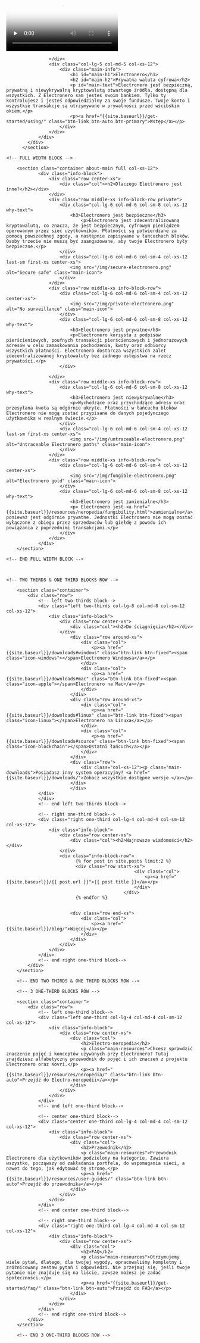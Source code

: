 <div class="site-wrap">
        <section class="container full col-xs-12">
            <div class="info-block info-block-main">
                <div class="row middle-xs">
                    <div class="col-lg-7 col-md-7 col-xs-12 main-video">
                        <div class="monero-video">
                            <!--iframe width="560" height="315" src="https://www.youtube.com/embed/TZi9xx6aiuY" frameborder="0" allowfullscreen></iframe-->
                            <video controls poster="/img/monero-community.png" onclick="this.paused ? this.play() : this.pause();" preload="none">
                                <source src="/media/Electronero_Promo.m4v">
                            </video>
                        </div>
                        
                    </div>
                    <div class="col-lg-5 col-md-5 col-xs-12">
                        <div class="main-info">
                            <h1 id="main-h1">Electronero</h1>
                            <h2 id="main-h2">Prywatna waluta cyfrowa</h2>
                            <p id="main-text">Electronero jest bezpieczną, prywatną i niewykrywalną kryptowalutą otwartego źródła, dostępną dla wszystkich. Z Electronero sam jesteś swoim bankiem. Tylko ty kontrolujesz i jesteś odpowiedzialny za swoje fundusze. Twoje konto i wszystkie transakcje są utrzymywane w prywatności przed wścibskim okiem.</p>
                            <p><a href="{{site.baseurl}}/get-started/using/" class="btn-link btn-auto btn-primary">Wstęp</a></p>
                        </div>
                    </div>
                </div>
            </div>
          </section>
      
    <!-- FULL WIDTH BLOCK -->
        
        <section class="container about-main full col-xs-12">
                <div class="info-block">
                    <div class="row center-xs">
                        <div class="col"><h2>Dlaczego Electronero jest inne?</h2></div>
                    </div>
                    <div class="row middle-xs info-block-row private">
                        <div class="col-lg-6 col-md-6 col-sm-8 col-xs-12  why-text">
                            <h3>Electronero jest bezpieczne</h3>
                                <p>Electronero jest zdecentralizowaną kryptowalutą, co znacza, że jest bezpiecznym, cyfrowym pieniądzem operowanym przez sieć użytkowników. Płatności są potwierdzane za pomocą powszechnej zgody, a następnie zapisywane w łańcuchach bloków. Osoby trzecie nie muszą być zaangażowane, aby twoje Electronero były bezpieczne.</p>
                        </div>
                        <div class="col-lg-6 col-md-6 col-sm-4 col-xs-12 last-sm first-xs center-xs">
                            <img src="/img/secure-electronero.png" alt="Secure safe" class="main-icon">
                        </div>
                    </div>
                    <div class="row middle-xs info-block-row">
                        <div class="col-lg-6 col-md-6 col-sm-4 col-xs-12 center-xs">
                            <img src="/img/private-electronero.png" alt="No surveillance" class="main-icon">
                        </div>
                        <div class="col-lg-6 col-md-6 col-sm-8 col-xs-12 why-text">
                            <h3>Electronero jest prywatne</h3>
                            <p>Electronero korzysta z podpisów pierścieniowych, poufnych transakcji pierścieniowych i jednorazowych adresów w celu zamaskowania pochodzenia, kwoty oraz odbiorcy wszystkich płatności. Electronero dostarcza wszystkich zalet zdecentralizowanej kryptowaluty bez żadnego ustępstwa na rzecz prywatości.</p>
                        </div>
                        
                    </div>
                    <div class="row middle-xs info-block-row">
                        <div class="col-lg-6 col-md-6 col-sm-8 col-xs-12 why-text">
                            <h3>Electronero jest niewykrywalne</h3>
                            <p>Wychodzące oraz przychodzące adresy oraz przesyłana kwota są odgórnie ukryte. Płatności w łańcuchu bloków Electronero nie mogą zostać przypisane do danych pojedynczego użytkownika w realnym świecie.</p>
                        </div>
                        <div class="col-lg-6 col-md-6 col-sm-4 col-xs-12 last-sm first-xs center-xs">
                            <img src="/img/untraceable-electronero.png" alt="Untraceable Electronero paths" class="main-icon">
                        </div>
                    </div>
                    <div class="row middle-xs info-block-row">
                        <div class="col-lg-6 col-md-6 col-sm-4 col-xs-12 center-xs">
                            <img src="/img/fungible-electronero.png" alt="Electronero gold" class="main-icon">
                        </div>
                        <div class="col-lg-6 col-md-6 col-sm-8 col-xs-12 why-text">
                            <h3>Electronero jest zamienialne</h3>
                            <p> Electronero jest <a href="{{site.baseurl}}/resources/neropedia/fungibility.html">zamienialne</a>, ponieważ jest odgórnie prywatne. Jednostki Electronero nie mogą zostać wyłączone z obiegu przez sprzedawców lub giełdę z powodu ich powiązania z poprzednimi transakcjami.</p>
                        </div>
                    </div>
                </div>
        </section>
        
    <!-- END FULL WIDTH BLOCK -->
        
        
        
    <!-- TWO THIRDS & ONE THIRD BLOCKS ROW -->
        
        <section class="container">
            <div class="row">
                <!-- left two-thirds block-->
                <div class="left two-thirds col-lg-8 col-md-8 col-sm-12 col-xs-12">
                    <div class="info-block">
                        <div class="row center-xs">
                            <div class="col"><h2>Do ściągnięcia</h2></div>
                        </div>
                            <div class="row around-xs">
                                <div class="col">
                                    <p><a href="{{site.baseurl}}/downloads#windows" class="btn-link btn-fixed"><span class="icon-windows"></span>Electronero Windowsa</a></p>
                                </div>
                                <div class="col">
                                    <p><a href="{{site.baseurl}}/downloads#mac" class="btn-link btn-fixed"><span class="icon-apple"></span>Electronero na Mac</a></p>
                                </div>
                            </div>
                            <div class="row around-xs">
                                <div class="col">
                                    <p><a href="{{site.baseurl}}/downloads#linux" class="btn-link btn-fixed"><span class="icon-linux"></span>Electronero na Linuxa</a></p>
                                </div>
                                <div class="col">
                                    <p><a href="{{site.baseurl}}/downloads#source" class="btn-link btn-fixed"><span class="icon-blockchain"></span>Ostatni łańcuch</a></p>
                                </div>
                            </div>
                            <div class="row">
                                <div class="col-xs-12"><p class="main-downloads">Posiadasz inny system operacyjny? <a href="{{site.baseurl}}/downloads/">Zobacz wszystkie dostępne wersje.</a></p>
                            </div>
                            </div>
                </div>
                </div>
                <!-- end left two-thirds block-->
                
                <!-- right one-third block-->
                <div class="right one-third col-lg-4 col-md-4 col-sm-12 col-xs-12">
                    <div class="info-block">
                        <div class="row center-xs">
                            <div class="col"><h2>Najnowsze wiadomości</h2></div>
                        </div>
                        <div class="info-block-row">
                              {% for post in site.posts limit:2 %}
                              <div class="row start-xs">
                                                    <div class="col">
                                                        <p><a href="{{site.baseurl}}/{{ post.url }}">{{ post.title }}</a></p>
                                                    </div>
                                                </div>
                              {% endfor %}
                       
 
                            <div class="row end-xs">
                                <div class="col">
                                    <p><a href="{{site.baseurl}}/blog/">Więcej</a></p>
                                </div>
                            </div>
                        </div>
                    </div>
                </div>
                <!-- end right one-third block-->
            </div>
        </section>
        
        <!-- END TWO THIRDS & ONE THIRD BLOCKS ROW -->
        
        <!-- 3 ONE-THIRD BLOCKS ROW -->
        
        <section class="container">
            <div class="row">
                <!-- left one-third block-->
                <div class="left one-third col-lg-4 col-md-4 col-sm-12 col-xs-12">
                    <div class="info-block">
                        <div class="row center-xs">
                            <div class="col">
                                <h2>Electro-neropedia</h2>
                                <p class="main-resources">Chcesz sprawdzić znaczenie pojęć i konceptów używanych przy Electronero? Tutaj znajdziesz alfabetyczny przewodnik do pojęć i ich znaczeń z projektu Electronero oraz Kovri.</p>
                                <p><a href="{{site.baseurl}}/resources/neropedia/" class="btn-link btn-auto">Przejdź do Electro-neropedii</a></p>
                            </div>
                        </div>
                    </div>
                </div>
                <!-- end left one-third block-->
                
                <!-- center one-third block-->
                <div class="center one-third col-lg-4 col-md-4 col-sm-12 col-xs-12">
                    <div class="info-block">
                        <div class="row center-xs">
                            <div class="col">
                                <h2>Przewodnik</h2>
                                <p class="main-resources">Przewodnik Electronero dla użytkowników podzielony na kategorie. Zawiera wszystko, począwszy od zakładania portfela, do wspomagania sieci, a nawet do tego, jak edytować tę stronę.</p>
                                <p><a href="{{site.baseurl}}/resources/user-guides/" class="btn-link btn-auto">Przejdź do przewodnika</a></p>
                            </div>
                        </div>
                    </div>
                </div>
                <!-- end center one-third block-->
                
                <!-- right one-third block-->
                <div class="right one-third col-lg-4 col-md-4 col-sm-12 col-xs-12">
                    <div class="info-block">
                        <div class="row center-xs">
                            <div class="col">
                                <h2>FAQ</h2>
                                <p class="main-resources">Otrzymujemy wiele pytań, dlatego, dla twojej wygody, opracowaliśmy kompletny i zróżnicowany zestaw pytań i odpowiedzi. Nie przejmuj się, jeśli twoje pytanie nie znajduje się na liście, zawsze możesz je zadać społeczności.</p>
                                <p><a href="{{site.baseurl}}/get-started/faq/" class="btn-link btn-auto">Przejdź do FAQ</a></p>
                            </div>
                        </div>         
                    </div>
                </div>
                <!-- end right one-third block-->
            </div>
        </section>
        
        <!-- END 3 ONE-THIRD BLOCKS ROW -->
</div>
